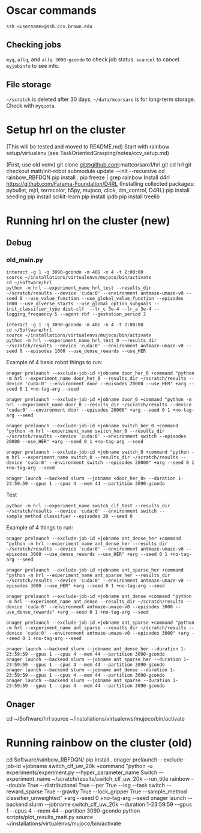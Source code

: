 # Oscar commands
`ssh <username>@ssh.ccv.brown.edu`

## Checking jobs
`myq`, `allq`, and `allq 3090-gcondo` to check job status. `scancel` to cancel. `myjobinfo` to see info.

## File storage
`~/scratch` is deleted after 30 days, `~/data/mcorsaro` is for long-term storage. Check with `myquota`.

# Setup hrl on the cluster
(This will be tested and moved to README.md)
Start with rainbow setup/virtualenv (see TaskOrientedGrasping/notes/ccv_setup.md)

(First, use old venv)
git clone git@github.com:mattcorsaro1/hrl.git
cd hrl
git checkout matt/init-robot
submodule update --init --recursive
cd rainbow_RBFDQN
pip install .
pip freeze | grep rainbow
Install d4rl https://github.com/Farama-Foundation/D4RL
(Installing collected packages: pybullet, mjrl, termcolor, h5py, mujoco, click, dm_control, D4RL)
pip install seeding
pip install scikit-learn
pip install ipdb
pip install treelib

# Running hrl on the cluster (new)
## Debug
### old_main.py
```
interact -g 1 -q 3090-gcondo -m 40G -n 4 -t 2:00:00
source ~/installations/virtualenvs/mujoco/bin/activate
cd ~/Software/hrl
python -m hrl --experiment_name hrl_test --results_dir ~/scratch/results --device 'cuda:0' --environment antmaze-umaze-v0 --seed 0 --use_value_function --use_global_value_function --episodes 1000 --use_diverse_starts --use_global_option_subgoals --init_classifier_type dist-clf  --lr_c 3e-4 --lr_a 3e-4 --logging_frequency 5 --agent rbf --gestation_period 2
```

```
interact -g 1 -q 3090-gcondo -m 40G -n 4 -t 2:00:00
cd ~/Software/hrl
source ~/installations/virtualenvs/mujoco/bin/activate
python -m hrl --experiment_name hrl_test_0 --results_dir ~/scratch/results --device 'cuda:0' --environment antmaze-umaze-v0 --seed 0 --episodes 1000 --use_dense_rewards --use_HER
```

Example of 4 basic robot things to run:

```
onager prelaunch --exclude-job-id +jobname door_her_0 +command "python -m hrl --experiment_name door_her_0 --results_dir ~/scratch/results --device 'cuda:0' --environment door --episodes 20000 --use_HER" +arg --seed 0 1 +no-tag-arg --seed

onager prelaunch --exclude-job-id +jobname door_0 +command "python -m hrl --experiment_name door_0 --results_dir ~/scratch/results --device 'cuda:0' --environment door --episodes 20000" +arg --seed 0 1 +no-tag-arg --seed

onager prelaunch --exclude-job-id +jobname switch_her_0 +command "python -m hrl --experiment_name switch_her_0 --results_dir ~/scratch/results --device 'cuda:0' --environment switch --episodes 20000 --use_HER" +arg --seed 0 1 +no-tag-arg --seed

onager prelaunch --exclude-job-id +jobname switch_0 +command "python -m hrl --experiment_name switch_0 --results_dir ~/scratch/results --device 'cuda:0' --environment switch --episodes 20000" +arg --seed 0 1 +no-tag-arg --seed

onager launch --backend slurm --jobname <door_her_0> --duration 1-23:59:59 --gpus 1 --cpus 4 --mem 44 --partition 3090-gcondo
```

Test
```
python -m hrl --experiment_name switch_clf_test --results_dir ~/scratch/results --device 'cuda:0' --environment switch --sample_method classifier --episodes 20 --seed 0
```

Example of 4 things to run:
```
onager prelaunch --exclude-job-id +jobname ant_dense_her +command "python -m hrl --experiment_name ant_dense_her --results_dir ~/scratch/results --device 'cuda:0' --environment antmaze-umaze-v0 --episodes 3000 --use_dense_rewards --use_HER" +arg --seed 0 1 +no-tag-arg --seed

onager prelaunch --exclude-job-id +jobname ant_sparse_her +command "python -m hrl --experiment_name ant_sparse_her --results_dir ~/scratch/results --device 'cuda:0' --environment antmaze-umaze-v0 --episodes 3000 --use_HER" +arg --seed 0 1 +no-tag-arg --seed

onager prelaunch --exclude-job-id +jobname ant_dense +command "python -m hrl --experiment_name ant_dense --results_dir ~/scratch/results --device 'cuda:0' --environment antmaze-umaze-v0 --episodes 3000 --use_dense_rewards" +arg --seed 0 1 +no-tag-arg --seed

onager prelaunch --exclude-job-id +jobname ant_sparse +command "python -m hrl --experiment_name ant_sparse --results_dir ~/scratch/results --device 'cuda:0' --environment antmaze-umaze-v0 --episodes 3000" +arg --seed 0 1 +no-tag-arg --seed

onager launch --backend slurm --jobname ant_dense_her --duration 1-23:59:59 --gpus 1 --cpus 4 --mem 44 --partition 3090-gcondo
onager launch --backend slurm --jobname ant_sparse_her --duration 1-23:59:59 --gpus 1 --cpus 4 --mem 44 --partition 3090-gcondo
onager launch --backend slurm --jobname ant_dense --duration 1-23:59:59 --gpus 1 --cpus 4 --mem 44 --partition 3090-gcondo
onager launch --backend slurm --jobname ant_sparse --duration 1-23:59:59 --gpus 1 --cpus 4 --mem 44 --partition 3090-gcondo
```

## Onager
cd ~/Software/hrl
source ~/installations/virtualenvs/mujoco/bin/activate

# Running rainbow on the cluster (old)
cd Software/rainbow_RBFDQN/
pip install .
onager prelaunch --exclude-job-id +jobname switch_clf_uw_20k +command "python -u experiments/experiment.py --hyper_parameter_name Switch --experiment_name ~/scratch/results/switch_clf_uw_20k --run_title rainbow --double True --distributional True --per True --log --task switch --reward_sparse True --gravity True --lock_gripper True --sample_method classifier_unweighted" +arg --seed 0 +no-tag-arg --seed
onager launch --backend slurm --jobname switch_clf_uw_20k --duration 1-23:59:59 --gpus 1 --cpus 4 --mem 44 --partition 3090-gcondo
python scripts/plot_results_matt.py
source ~/installations/virtualenvs/mujoco/bin/activate
